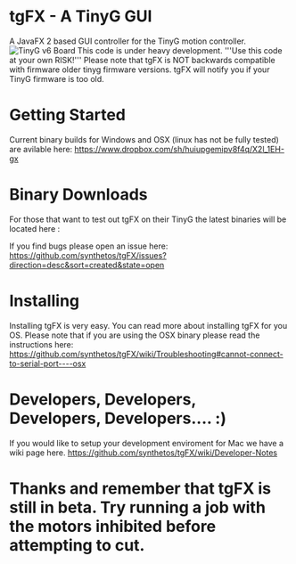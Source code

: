 tgFX - A TinyG GUI
====
A JavaFX 2 based GUI controller for the TinyG motion controller.
![TinyG v6 Board](http://farm9.staticflickr.com/8247/8454110427_b09b5a622b_c.jpg)
This code is under heavy development.
'''Use this code at your own RISK!'''
Please note that tgFX is NOT backwards compatible with firmware older tinyg firmware versions.  tgFX will notify you if your TinyG firmware is too old.


Getting Started
==
Current binary builds for Windows and OSX (linux has not be fully tested) are avilable here:
https://www.dropbox.com/sh/huiupgemipv8f4q/X2l_1EH-gx

Binary Downloads
==
For those that want to test out tgFX on their TinyG the latest binaries will be located here :


If you find bugs please open an issue here:
https://github.com/synthetos/tgFX/issues?direction=desc&sort=created&state=open

Installing
===
Installing tgFX is very easy.
You can read more about installing tgFX for you OS. Please note that if you are using the OSX binary please read the instructions here:
https://github.com/synthetos/tgFX/wiki/Troubleshooting#cannot-connect-to-serial-port----osx



Developers, Developers, Developers, Developers.... :)
===
If you would like to setup your development enviroment for Mac we have a wiki page here.
https://github.com/synthetos/tgFX/wiki/Developer-Notes








Thanks and remember that tgFX is still in beta. Try running a job with the motors inhibited before attempting to cut.
==
